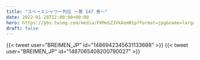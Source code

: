 ```yaml
---
title: "スペースシャワー列伝 〜第 147 巻〜"
date: 2022-01-28T12:00:00+09:00
hero: https://pbs.twimg.com/media/FKMeGZJVkAomN1p?format=jpg&name=large
draft: false
---
```


{{< tweet user="BREIMEN_JP" id="1486942345631133698" >}}
{{< tweet user="BREIMEN_JP" id="1487065408200790027" >}}
